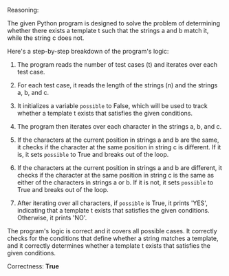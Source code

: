 Reasoning:

The given Python program is designed to solve the problem of determining whether there exists a template t such that the strings a and b match it, while the string c does not.

Here's a step-by-step breakdown of the program's logic:

1. The program reads the number of test cases (t) and iterates over each test case.

2. For each test case, it reads the length of the strings (n) and the strings a, b, and c.

3. It initializes a variable `possible` to False, which will be used to track whether a template t exists that satisfies the given conditions.

4. The program then iterates over each character in the strings a, b, and c.

5. If the characters at the current position in strings a and b are the same, it checks if the character at the same position in string c is different. If it is, it sets `possible` to True and breaks out of the loop.

6. If the characters at the current position in strings a and b are different, it checks if the character at the same position in string c is the same as either of the characters in strings a or b. If it is not, it sets `possible` to True and breaks out of the loop.

7. After iterating over all characters, if `possible` is True, it prints 'YES', indicating that a template t exists that satisfies the given conditions. Otherwise, it prints 'NO'.

The program's logic is correct and it covers all possible cases. It correctly checks for the conditions that define whether a string matches a template, and it correctly determines whether a template t exists that satisfies the given conditions.

Correctness: **True**